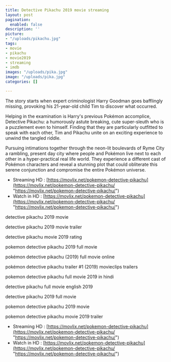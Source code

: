 ```yaml
---
title: Detective Pikachu 2019 movie streaming
layout: post
pagination:
  enabled: false
description: ''
picture:
- "/uploads/pikachu.jpg"
tags:
- movie
- pikachu
- movie2019
- streaming
- imdb
images: "/uploads/pika.jpg"
image: "/uploads/pika.jpg"
categories: []

---
```


The story starts when expert criminologist Harry Goodman goes bafflingly missing, provoking his 21-year-old child Tim to discover what occurred.

Helping in the examination is Harry's previous Pokémon accomplice, Detective Pikachu: a humorously astute breaking, cute super-sleuth who is a puzzlement even to himself. Finding that they are particularly outfitted to speak with each other, Tim and Pikachu unite on an exciting experience to unwind the tangled riddle.

Pursuing intimations together through the neon-lit boulevards of Ryme City a rambling, present day city where people and Pokémon live next to each other in a hyper-practical real life world. They experience a different cast of Pokémon characters and reveal a stunning plot that could obliterate this serene conjunction and compromise the entire Pokémon universe.

* Streaming HD : [https://movlix.net/pokemon-detective-pikachu](https://movlix.net/pokemon-detective-pikachu/ "https://movlix.net/pokemon-detective-pikachu/")
* Watch in HD : [https://movlix.net/pokemon-detective-pikachu](https://movlix.net/pokemon-detective-pikachu/ "https://movlix.net/pokemon-detective-pikachu/")

detective pikachu 2019 movie

detective pikachu 2019 movie trailer

detective pikachu movie 2019 rating

pokemon detective pikachu 2019 full movie

pokémon detective pikachu (2019) full movie online

pokémon detective pikachu trailer #1 (2019) movieclips trailers

pokemon detective pikachu full movie 2019 in hindi

detective pikachu full movie english 2019

detective pikachu 2019 full movie

pokemon detective pikachu 2019 movie

pokemon detective pikachu movie 2019 trailer

* Streaming HD : [https://movlix.net/pokemon-detective-pikachu](https://movlix.net/pokemon-detective-pikachu/ "https://movlix.net/pokemon-detective-pikachu/")
* Watch in HD : [https://movlix.net/pokemon-detective-pikachu](https://movlix.net/pokemon-detective-pikachu/ "https://movlix.net/pokemon-detective-pikachu/")